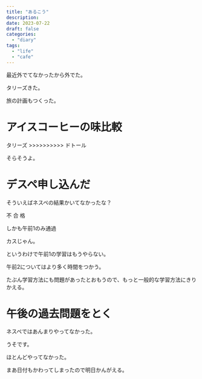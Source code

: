 ```yaml
---
title: "あるこう"
description:
date: 2023-07-22
draft: false
categories:
  - "diary"
tags:
  - "life"
  - "cafe"
---
```


最近外でてなかったから外でた。

タリーズきた。

旅の計画もつくった。

# アイスコーヒーの味比較

タリーズ >>>>>>>>>> ドトール

そらそうよ。

# デスペ申し込んだ

そういえばネスペの結果かいてなかったな？

不 合 格

しかも午前1のみ通過

カスじゃん。

というわけで午前1の学習はもうやらない。

午前2についてはより多く時間をつかう。

たぶん学習方法にも問題があったとおもうので、もっと一般的な学習方法にきりかえる。

# 午後の過去問題をとく

ネスペではあんまりやってなかった。

うそです。

ほとんどやってなかった。

まあ日付もかわってしまったので明日かんがえる。
